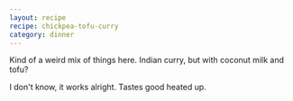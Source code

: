 ```yaml
---
layout: recipe
recipe: chickpea-tofu-curry
category: dinner
---
```


Kind of a weird mix of things here. Indian curry, but with coconut
milk and tofu?

I don't know, it works alright. Tastes good heated up.
